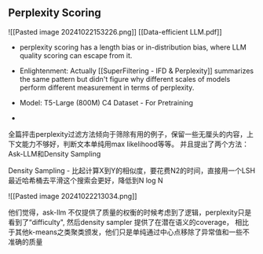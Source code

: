 ## Perplexity Scoring
![[Pasted image 20241022153226.png]]
[[Data-efficient LLM.pdf]]
- perplexity scoring has a length bias or in-distribution bias, where LLM quality scoring can escape from it.
- Enlightenment: Actually [[SuperFiltering - IFD  & Perplexity]] summarizes the same pattern but didn't figure why different scales of models perform different measurement in terms of perplexity.

- Model: T5-Large (800M)  C4 Dataset - For Pretraining
- 

全篇抨击perplexity过滤方法倾向于筛除有用的例子，保留一些无厘头的内容，上下文能力不够好，判断文本单纯用max likelihood等等。
并且提出了两个方法：Ask-LLM和Density Sampling

Density Sampling - 比起计算X到Y的相似度，要花费N2的时间，直接用一个LSH 最近哈希桶去平滑这个搜索会更好，降低到N log N



![[Pasted image 20241022213034.png]]

他们觉得，ask-llm 不仅提供了质量的权衡的时候考虑到了逻辑，perplexity只是看到了“difficulty", 然后density sampler 提供了在潜在语义的coverage， 相比于其他k-means之类聚类颁发，他们只是单纯通过中心点移除了异常值和一些不准确的质量